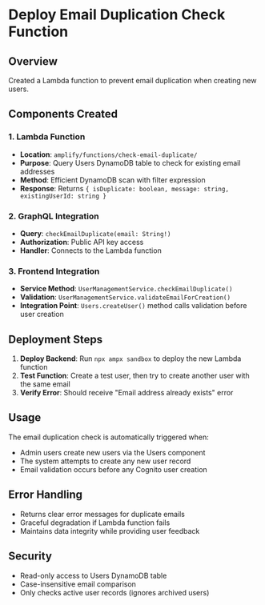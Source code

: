 # Deploy Email Duplication Check Function

## Overview
Created a Lambda function to prevent email duplication when creating new users.

## Components Created

### 1. Lambda Function
- **Location**: `amplify/functions/check-email-duplicate/`
- **Purpose**: Query Users DynamoDB table to check for existing email addresses
- **Method**: Efficient DynamoDB scan with filter expression
- **Response**: Returns `{ isDuplicate: boolean, message: string, existingUserId: string }`

### 2. GraphQL Integration  
- **Query**: `checkEmailDuplicate(email: String!)`
- **Authorization**: Public API key access
- **Handler**: Connects to the Lambda function

### 3. Frontend Integration
- **Service Method**: `UserManagementService.checkEmailDuplicate()`
- **Validation**: `UserManagementService.validateEmailForCreation()`
- **Integration Point**: `Users.createUser()` method calls validation before user creation

## Deployment Steps

1. **Deploy Backend**: Run `npx ampx sandbox` to deploy the new Lambda function
2. **Test Function**: Create a test user, then try to create another user with the same email
3. **Verify Error**: Should receive "Email address already exists" error

## Usage
The email duplication check is automatically triggered when:
- Admin users create new users via the Users component  
- The system attempts to create any new user record
- Email validation occurs before any Cognito user creation

## Error Handling
- Returns clear error messages for duplicate emails
- Graceful degradation if Lambda function fails
- Maintains data integrity while providing user feedback

## Security
- Read-only access to Users DynamoDB table
- Case-insensitive email comparison
- Only checks active user records (ignores archived users)